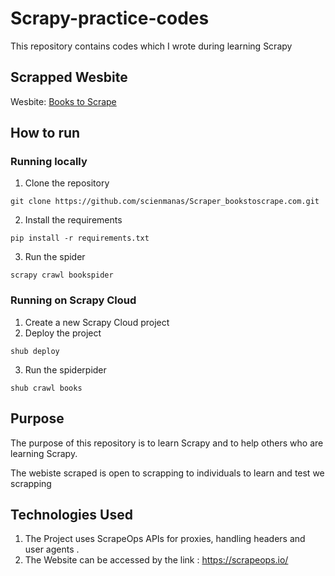# Scrapy-practice-codes
This repository contains codes which I wrote during learning Scrapy

## Scrapped Wesbite 
Wesbite: [Books to Scrape](https://books.toscrape.com/)

## How to run

### Running locally 

1. Clone the repository
```
git clone https://github.com/scienmanas/Scraper_bookstoscrape.com.git
```
2. Install the requirements
```
pip install -r requirements.txt
```
3. Run the spider
```
scrapy crawl bookspider
```
### Running on Scrapy Cloud

1. Create a new Scrapy Cloud project
2. Deploy the project
```
shub deploy
```
3. Run the spiderpider
```
shub crawl books
```
## Purpose 

The purpose of this repository is to learn Scrapy and to help others who are learning Scrapy.

The webiste scraped is open to scrapping to individuals to learn and test we scrapping

## Technologies Used

1. The Project uses ScrapeOps APIs for proxies, handling headers and user agents .
2. The Website can be accessed by the link : https://scrapeops.io/
